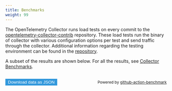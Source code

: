 ```yaml
---
title: Benchmarks
weight: 99
---
```


<style>
  main {
    margin: 8px;
    width: 100%;
    display: flex;
    flex-direction: column;
  }

  button {
    color: #fff;
    background-color: #3298dc;
    border-color: transparent;
    cursor: pointer;
    text-align: center;
  }

  button:hover {
    background-color: #2793da;
    flex: none;
  }

  .spacer {
    flex: auto;
  }

  .small {
    font-size: 0.75rem;
  }

  footer {
    margin-top: 16px;
    display: flex;
    align-items: center;
  }

  .benchmark-set {
    margin: 8px 0;
    width: 100%;
    display: flex;
    flex-direction: column;
  }

  .benchmark-title {
    font-size: 3rem;
    font-weight: 600;
    word-break: break-word;
    text-align: center;
  }

  .benchmark-graphs {
    display: flex;
    flex-direction: column;
    justify-content: space-around;
    align-items: center;
    flex-wrap: wrap;
    width: 100%;
  }

  .benchmark-chart {
    max-width: 1000px;
  }

  div.container {
    max-width: 1012px;
    margin-right: auto;
    margin-left: auto;
  }
</style>

The OpenTelemetry Collector runs load tests on every commit to the
[opentelemetry-collector-contrib](https://github.com/open-telemetry/opentelemetry-collector-contrib/)
repository. These load tests run the binary of collector with various
configuration options per test and send traffic through the collector.
Additional information regarding the testing environment can be found in the
[repository](https://github.com/open-telemetry/opentelemetry-collector-contrib/tree/main/testbed#opentelemetry-collector-testbed).

A subset of the results are shown below. For all the results, see
[Collector Benchmarks](https://open-telemetry.github.io/opentelemetry-collector-contrib/benchmarks/loadtests/).

<!-- markdownlint-disable -->

<div class="container">
  <main id="main"></main>
</div>

<footer>
  <button id="dl-button">Download data as JSON</button>
  <div class="spacer"></div>
  <div class="small">Powered by <a rel="noopener"
      href="https://github.com/marketplace/actions/continuous-benchmark">github-action-benchmark</a></div>
</footer>

<script src="https://cdn.jsdelivr.net/npm/chart.js@2.9.2/dist/Chart.min.js"></script>
<script src="https://open-telemetry.github.io/opentelemetry-collector-contrib/benchmarks/loadtests/data.js"></script>
<script id="main-script">
  'use strict';
  (function () {
    const COLORS = [
      "#48aaf9",
      "#8a3ef2",
      "#78eeda",
      "#d78000",
      "#1248b3",
      "#97dbfc",
      "#006174",
      "#00b6b6",
      "#854200",
      "#f3c8ad",
      "#410472",
    ];

    function init() {
      function collectBenchesPerTestCase(entries) {
        const byGroup = new Map();
        const commitIds = [];
        for (const entry of entries) {
          const { commit, date, tool, benches } = entry;
          const commitId = commit.id.slice(0, 7);
          commitIds.push(commitId);
          for (const bench of benches) {
            const result = { commit, date, tool, bench };
            if (!bench.extra.includes("10kDPS") && !bench.extra.includes("10kSPS")){
              continue
            }
            const extraParts = bench.extra.split("/");
            let benchmarkName = extraParts[0] + " - " + bench.name;
            let byName = byGroup.get(benchmarkName);
            if (byName === undefined) {
              byName = new Map();
              byGroup.set(benchmarkName, byName);
            }
            let extraName = bench.extra
            if (extraParts.length > 1) {
              extraName = extraParts[1].split(" - ")[0]
            }
            let byCommitId = byName.get(extraName);
            if (byCommitId === undefined) {
              byCommitId = new Map();
              byCommitId.set(commitId, result)
              byName.set(extraName, byCommitId);
            } else {
              byCommitId.set(commitId, result);
            }
          }
        }
        return {
          commitIds,
          byGroup
        };
      }

      const data = window.BENCHMARK_DATA;

      // Render footer
      document.getElementById('dl-button').onclick = () => {
        const dataUrl = 'data:,' + JSON.stringify(data, null, 2);
        const a = document.createElement('a');
        a.href = dataUrl;
        a.download = 'benchmark_data.json';
        a.click();
      };

      // Prepare data points for charts
      return Object.keys(data.entries).map(name => ({
        name,
        dataSet: collectBenchesPerTestCase(data.entries[name]),
      }));
    }

    function renderAllChars(dataSets) {

      function renderGraph(parent, name, commitIds, byName) {
        const chartTitle = document.createElement('h3');
        chartTitle.textContent = name;
        parent.append(chartTitle);

        const canvas = document.createElement('canvas');
        canvas.className = 'benchmark-chart';
        parent.appendChild(canvas);

        const results = [];
        for (const [name, byCommitId] of byName.entries()) {
          results.push({
            name,
            dataset: commitIds.map(commitId => byCommitId.get(commitId) ?? null)
          });
        }
        results.sort((a, b) => a.name.localeCompare(b.name));

        const data = {
          labels: commitIds,
          datasets: results.map(({ name, dataset }, index) => {
            const color = COLORS[index % COLORS.length];

            return {
              label: name,
              data: dataset.map(d => d?.bench.value ?? null),
              fill: false,
              borderColor: color,
              backgroundColor: color,
            };
          }),
        };

        const options = {
          scales: {
            xAxes: [
              {
                scaleLabel: {
                  display: true,
                  labelString: 'commit',
                },
              }
            ],
            yAxes: [
              {
                scaleLabel: {
                  display: true,
                  labelString: results?.[0]?.dataset.find(d => d !== null)?.bench.unit ?? '',
                },
                ticks: {
                  beginAtZero: true,
                }
              }
            ],
          },
          tooltips: {
            callbacks: {
              afterTitle: items => {
                const { datasetIndex, index } = items[0];
                const data = results[datasetIndex].dataset[index];
                return '\n' + data.commit.message + '\n\n' + data.commit.timestamp + ' committed by @' + data.commit.author.username + '\n';
              },
              label: item => {
                const { datasetIndex, index, value } = item;
                const { name, dataset } = results[datasetIndex];
                const { range, unit } = dataset[index].bench;
                let label = `${name}: ${value}`;
                label += unit;
                if (range) {
                  label += ' (' + range + ')';
                }
                return label;
              },
            }
          },
          legend: {
            display: true,
            position: "right"
          }
        };

        new Chart(canvas, {
          type: 'line',
          data,
          options,
        });
      }

      function renderBenchSet(name, benchSet, main) {
        const setElem = document.createElement('div');
        setElem.className = 'benchmark-set';
        main.appendChild(setElem);

        const graphsElem = document.createElement('div');
        graphsElem.className = 'benchmark-graphs';
        setElem.appendChild(graphsElem);

        const { commitIds, byGroup } = benchSet;
        const groups = [];
        for (const [name, byName] of byGroup.entries()) {
          groups.push({ name, byName });
        }
        groups.sort((a, b) => a.name.localeCompare(b.name));

        for (const { name, byName } of groups) {
          renderGraph(graphsElem, name, commitIds, byName);
        }
      }

      const main = document.getElementById('main');
      for (const { name, dataSet } of dataSets) {
        renderBenchSet(name, dataSet, main);
      }
    }

    renderAllChars(init()); // Start
  })();
</script>
